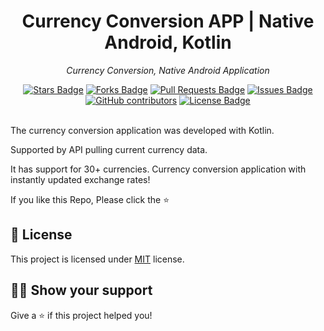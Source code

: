 <h1 align="center">Currency Conversion APP | Native Android, Kotlin</h1>
<p align="center"><i>Currency Conversion, Native Android Application</i></p>
<div align="center">
  <a href="https://github.com/mustafakbaser/Currency-Conversion-APP/stargazers"><img src="https://img.shields.io/github/stars/mustafakbaser/Currency-Conversion-APP" alt="Stars Badge"/></a>
<a href="https://github.com/mustafakbaser/Currency-Conversion-APP/network/members"><img src="https://img.shields.io/github/forks/mustafakbaser/Currency-Conversion-APP" alt="Forks Badge"/></a>
<a href="https://github.com/mustafakbaser/Currency-Conversion-APP/pulls"><img src="https://img.shields.io/github/issues-pr/mustafakbaser/Currency-Conversion-APP" alt="Pull Requests Badge"/></a>
<a href="https://github.com/mustafakbaser/Currency-Conversion-APP/issues"><img src="https://img.shields.io/github/issues/mustafakbaser/Currency-Conversion-APP" alt="Issues Badge"/></a>
<a href="https://github.com/mustafakbaser/Currency-Conversion-APP/graphs/contributors"><img alt="GitHub contributors" src="https://img.shields.io/github/contributors/mustafakbaser/Currency-Conversion-APP?color=2b9348"></a>
<a href="https://github.com/mustafakbaser/Currency-Conversion-APP/blob/master/LICENSE"><img src="https://img.shields.io/github/license/mustafakbaser/Currency-Conversion-APP?color=2b9348" alt="License Badge"/></a>
</div>
<br>

The currency conversion application was developed with Kotlin.

Supported by API pulling current currency data.

It has support for 30+ currencies. Currency conversion application with instantly updated exchange rates!



If you like this Repo, Please click the :star:

## :pencil: License

This project is licensed under [MIT](https://opensource.org/licenses/MIT) license.

## :man_astronaut: Show your support

Give a ⭐️ if this project helped you!
